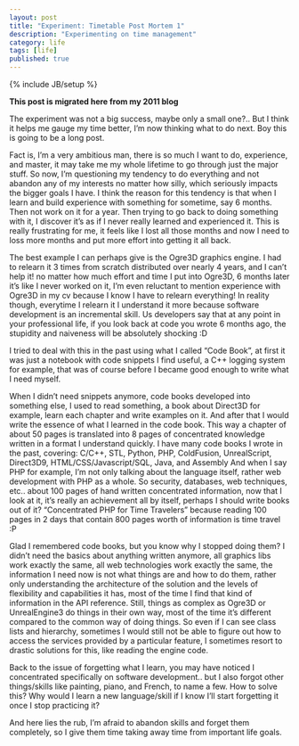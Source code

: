 ```yaml
---
layout: post
title: "Experiment: Timetable Post Mortem 1"
description: "Experimenting on time management"
category: life
tags: [life]
published: true
---
```


{% include JB/setup %}

**This post is migrated here from my 2011 blog**

The experiment was not a big success, maybe only a small one?.. But I think it helps me gauge my time better, I’m now thinking what to do next. Boy this is going to be a long post.

Fact is, I’m a very ambitious man, there is so much I want to do, experience, and master, it may take me my whole lifetime to go through just the major stuff. So now, I’m questioning my tendency to do everything and not abandon any of my interests no matter how silly, which seriously impacts the bigger goals I have.
I think the reason for this tendency is that when I learn and build experience with something for sometime, say 6 months. Then not work on it for a year. Then trying to go back to doing something with it, I discover it’s as if I never really learned and experienced it. This is really frustrating for me, it feels like I lost all those months and now I need to loss more months and put more effort into getting it all back.

The best example I can perhaps give is the Ogre3D graphics engine. I had to relearn it 3 times from scratch distributed over nearly 4 years, and I can’t help it! no matter how much effort and time I put into Ogre3D, 6 months later it’s like I never worked on it, I’m even reluctant to mention experience with Ogre3D in my cv because I know I have to relearn everything! In reality though, everytime I relearn it I understand it more because software development is an incremental skill. Us developers say that at any point in your professional life, if you look back at code you wrote 6 months ago, the stupidity and naiveness will be absolutely shocking :D

I tried to deal with this in the past using what I called “Code Book”, at first it was just a notebook with code snippets I find useful, a C++ logging system for example, that was of course before I became good enough to write what I need myself.

When I didn’t need snippets anymore, code books developed into something else, I used to read something, a book about Direct3D for example, learn each chapter and write examples on it. And after that I would write the essence of what I learned in the code book. This way a chapter of about 50 pages is translated into 8 pages of concentrated knowledge written in a format I understand quickly.
I have many code books I wrote in the past, covering: C/C++, STL, Python, PHP, ColdFusion, UnrealScript, Direct3D9, HTML/CSS/Javascript/SQL, Java, and Assembly
And when I say PHP for example, I’m not only talking about the language itself, rather web development with PHP as a whole. So security, databases, web techniques, etc.. about 100 pages of hand written concentrated information, now that I look at it, it’s really an achievement all by itself, perhaps I should write books out of it?
“Concentrated PHP for Time Travelers” because reading 100 pages in 2 days that contain 800 pages worth of information is time travel :P

Glad I remembered code books, but you know why I stopped doing them? I didn’t need the basics about anything written anymore, all graphics libs work exactly the same, all web technologies work exactly the same, the information I need now is not what things are and how to do them, rather only understanding the architecture of the solution and the levels of flexibility and capabilities it has, most of the time I find that kind of information in the API reference. Still, things as complex as Ogre3D or UnrealEngine3 do things in their own way, most of the time it’s different compared to the common way of doing things. So even if I can see class lists and hierarchy, sometimes I would still not be able to figure out how to access the services provided by a particular feature, I sometimes resort to drastic solutions for this, like reading the engine code.

Back to the issue of forgetting what I learn, you may have noticed I concentrated specifically on software development.. but I also forgot other things/skills like painting, piano, and French, to name a few. How to solve this? Why would I learn a new language/skill if I know I’ll start forgetting it once I stop practicing it?

And here lies the rub, I’m afraid to abandon skills and forget them completely, so I give them time taking away time from important life goals.